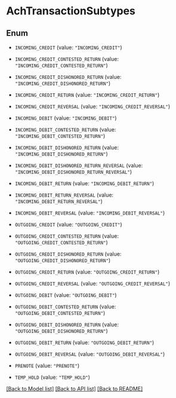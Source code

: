 # AchTransactionSubtypes

## Enum


* `INCOMING_CREDIT` (value: `"INCOMING_CREDIT"`)

* `INCOMING_CREDIT_CONTESTED_RETURN` (value: `"INCOMING_CREDIT_CONTESTED_RETURN"`)

* `INCOMING_CREDIT_DISHONORED_RETURN` (value: `"INCOMING_CREDIT_DISHONORED_RETURN"`)

* `INCOMING_CREDIT_RETURN` (value: `"INCOMING_CREDIT_RETURN"`)

* `INCOMING_CREDIT_REVERSAL` (value: `"INCOMING_CREDIT_REVERSAL"`)

* `INCOMING_DEBIT` (value: `"INCOMING_DEBIT"`)

* `INCOMING_DEBIT_CONTESTED_RETURN` (value: `"INCOMING_DEBIT_CONTESTED_RETURN"`)

* `INCOMING_DEBIT_DISHONORED_RETURN` (value: `"INCOMING_DEBIT_DISHONORED_RETURN"`)

* `INCOMING_DEBIT_DISHONORED_RETURN_REVERSAL` (value: `"INCOMING_DEBIT_DISHONORED_RETURN_REVERSAL"`)

* `INCOMING_DEBIT_RETURN` (value: `"INCOMING_DEBIT_RETURN"`)

* `INCOMING_DEBIT_RETURN_REVERSAL` (value: `"INCOMING_DEBIT_RETURN_REVERSAL"`)

* `INCOMING_DEBIT_REVERSAL` (value: `"INCOMING_DEBIT_REVERSAL"`)

* `OUTGOING_CREDIT` (value: `"OUTGOING_CREDIT"`)

* `OUTGOING_CREDIT_CONTESTED_RETURN` (value: `"OUTGOING_CREDIT_CONTESTED_RETURN"`)

* `OUTGOING_CREDIT_DISHONORED_RETURN` (value: `"OUTGOING_CREDIT_DISHONORED_RETURN"`)

* `OUTGOING_CREDIT_RETURN` (value: `"OUTGOING_CREDIT_RETURN"`)

* `OUTGOING_CREDIT_REVERSAL` (value: `"OUTGOING_CREDIT_REVERSAL"`)

* `OUTGOING_DEBIT` (value: `"OUTGOING_DEBIT"`)

* `OUTGOING_DEBIT_CONTESTED_RETURN` (value: `"OUTGOING_DEBIT_CONTESTED_RETURN"`)

* `OUTGOING_DEBIT_DISHONORED_RETURN` (value: `"OUTGOING_DEBIT_DISHONORED_RETURN"`)

* `OUTGOING_DEBIT_RETURN` (value: `"OUTGOING_DEBIT_RETURN"`)

* `OUTGOING_DEBIT_REVERSAL` (value: `"OUTGOING_DEBIT_REVERSAL"`)

* `PRENOTE` (value: `"PRENOTE"`)

* `TEMP_HOLD` (value: `"TEMP_HOLD"`)


[[Back to Model list]](../README.md#documentation-for-models) [[Back to API list]](../README.md#documentation-for-api-endpoints) [[Back to README]](../README.md)



